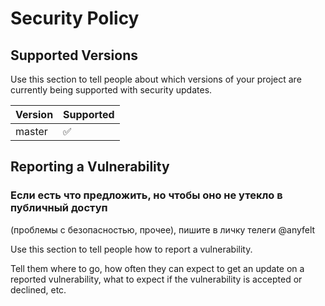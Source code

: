 # Security Policy

## Supported Versions

Use this section to tell people about which versions of your project are
currently being supported with security updates.

| Version | Supported          |
| ------- | ------------------ |
| master  | :white_check_mark: |

## Reporting a Vulnerability


### Если есть что предложить, но чтобы оно не утекло в публичный доступ
(проблемы с безопасностью, прочее), пишите в личку телеги @anyfelt

Use this section to tell people how to report a vulnerability.

Tell them where to go, how often they can expect to get an update on a
reported vulnerability, what to expect if the vulnerability is accepted or
declined, etc.
